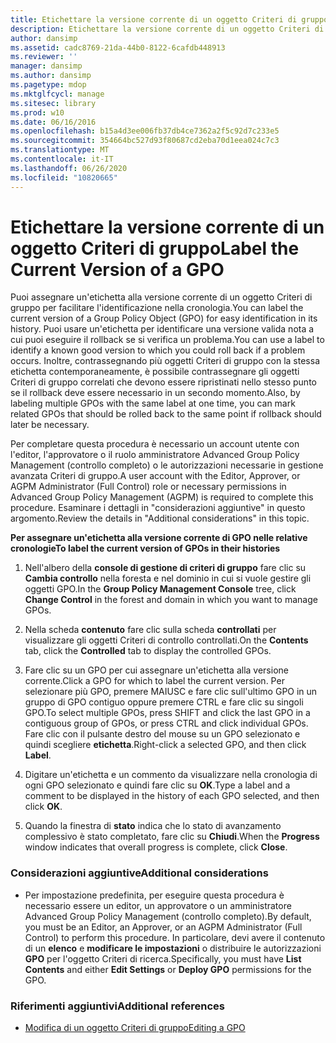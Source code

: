 ```yaml
---
title: Etichettare la versione corrente di un oggetto Criteri di gruppo
description: Etichettare la versione corrente di un oggetto Criteri di gruppo
author: dansimp
ms.assetid: cadc8769-21da-44b0-8122-6cafdb448913
ms.reviewer: ''
manager: dansimp
ms.author: dansimp
ms.pagetype: mdop
ms.mktglfcycl: manage
ms.sitesec: library
ms.prod: w10
ms.date: 06/16/2016
ms.openlocfilehash: b15a4d3ee006fb37db4ce7362a2f5c92d7c233e5
ms.sourcegitcommit: 354664bc527d93f80687cd2eba70d1eea024c7c3
ms.translationtype: MT
ms.contentlocale: it-IT
ms.lasthandoff: 06/26/2020
ms.locfileid: "10820665"
---
```

# <span data-ttu-id="51260-103">Etichettare la versione corrente di un oggetto Criteri di gruppo</span><span class="sxs-lookup"><span data-stu-id="51260-103">Label the Current Version of a GPO</span></span>


<span data-ttu-id="51260-104">Puoi assegnare un'etichetta alla versione corrente di un oggetto Criteri di gruppo per facilitare l'identificazione nella cronologia.</span><span class="sxs-lookup"><span data-stu-id="51260-104">You can label the current version of a Group Policy Object (GPO) for easy identification in its history.</span></span> <span data-ttu-id="51260-105">Puoi usare un'etichetta per identificare una versione valida nota a cui puoi eseguire il rollback se si verifica un problema.</span><span class="sxs-lookup"><span data-stu-id="51260-105">You can use a label to identify a known good version to which you could roll back if a problem occurs.</span></span> <span data-ttu-id="51260-106">Inoltre, contrassegnando più oggetti Criteri di gruppo con la stessa etichetta contemporaneamente, è possibile contrassegnare gli oggetti Criteri di gruppo correlati che devono essere ripristinati nello stesso punto se il rollback deve essere necessario in un secondo momento.</span><span class="sxs-lookup"><span data-stu-id="51260-106">Also, by labeling multiple GPOs with the same label at one time, you can mark related GPOs that should be rolled back to the same point if rollback should later be necessary.</span></span>

<span data-ttu-id="51260-107">Per completare questa procedura è necessario un account utente con l'editor, l'approvatore o il ruolo amministratore Advanced Group Policy Management (controllo completo) o le autorizzazioni necessarie in gestione avanzata Criteri di gruppo.</span><span class="sxs-lookup"><span data-stu-id="51260-107">A user account with the Editor, Approver, or AGPM Administrator (Full Control) role or necessary permissions in Advanced Group Policy Management (AGPM) is required to complete this procedure.</span></span> <span data-ttu-id="51260-108">Esaminare i dettagli in "considerazioni aggiuntive" in questo argomento.</span><span class="sxs-lookup"><span data-stu-id="51260-108">Review the details in "Additional considerations" in this topic.</span></span>

**<span data-ttu-id="51260-109">Per assegnare un'etichetta alla versione corrente di GPO nelle relative cronologie</span><span class="sxs-lookup"><span data-stu-id="51260-109">To label the current version of GPOs in their histories</span></span>**

1.  <span data-ttu-id="51260-110">Nell'albero della **console di gestione di criteri di gruppo** fare clic su **Cambia controllo** nella foresta e nel dominio in cui si vuole gestire gli oggetti GPO.</span><span class="sxs-lookup"><span data-stu-id="51260-110">In the **Group Policy Management Console** tree, click **Change Control** in the forest and domain in which you want to manage GPOs.</span></span>

2.  <span data-ttu-id="51260-111">Nella scheda **contenuto** fare clic sulla scheda **controllati** per visualizzare gli oggetti Criteri di controllo controllati.</span><span class="sxs-lookup"><span data-stu-id="51260-111">On the **Contents** tab, click the **Controlled** tab to display the controlled GPOs.</span></span>

3.  <span data-ttu-id="51260-112">Fare clic su un GPO per cui assegnare un'etichetta alla versione corrente.</span><span class="sxs-lookup"><span data-stu-id="51260-112">Click a GPO for which to label the current version.</span></span> <span data-ttu-id="51260-113">Per selezionare più GPO, premere MAIUSC e fare clic sull'ultimo GPO in un gruppo di GPO contiguo oppure premere CTRL e fare clic su singoli GPO.</span><span class="sxs-lookup"><span data-stu-id="51260-113">To select multiple GPOs, press SHIFT and click the last GPO in a contiguous group of GPOs, or press CTRL and click individual GPOs.</span></span> <span data-ttu-id="51260-114">Fare clic con il pulsante destro del mouse su un GPO selezionato e quindi scegliere **etichetta**.</span><span class="sxs-lookup"><span data-stu-id="51260-114">Right-click a selected GPO, and then click **Label**.</span></span>

4.  <span data-ttu-id="51260-115">Digitare un'etichetta e un commento da visualizzare nella cronologia di ogni GPO selezionato e quindi fare clic su **OK**.</span><span class="sxs-lookup"><span data-stu-id="51260-115">Type a label and a comment to be displayed in the history of each GPO selected, and then click **OK**.</span></span>

5.  <span data-ttu-id="51260-116">Quando la finestra di **stato** indica che lo stato di avanzamento complessivo è stato completato, fare clic su **Chiudi**.</span><span class="sxs-lookup"><span data-stu-id="51260-116">When the **Progress** window indicates that overall progress is complete, click **Close**.</span></span>

### <span data-ttu-id="51260-117">Considerazioni aggiuntive</span><span class="sxs-lookup"><span data-stu-id="51260-117">Additional considerations</span></span>

-   <span data-ttu-id="51260-118">Per impostazione predefinita, per eseguire questa procedura è necessario essere un editor, un approvatore o un amministratore Advanced Group Policy Management (controllo completo).</span><span class="sxs-lookup"><span data-stu-id="51260-118">By default, you must be an Editor, an Approver, or an AGPM Administrator (Full Control) to perform this procedure.</span></span> <span data-ttu-id="51260-119">In particolare, devi avere il contenuto di un **elenco** e **modificare le impostazioni** o distribuire le autorizzazioni **GPO** per l'oggetto Criteri di ricerca.</span><span class="sxs-lookup"><span data-stu-id="51260-119">Specifically, you must have **List Contents** and either **Edit Settings** or **Deploy GPO** permissions for the GPO.</span></span>

### <span data-ttu-id="51260-120">Riferimenti aggiuntivi</span><span class="sxs-lookup"><span data-stu-id="51260-120">Additional references</span></span>

-   [<span data-ttu-id="51260-121">Modifica di un oggetto Criteri di gruppo</span><span class="sxs-lookup"><span data-stu-id="51260-121">Editing a GPO</span></span>](editing-a-gpo-agpm40.md)

 

 





